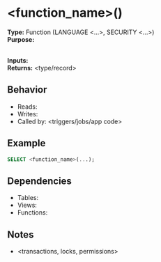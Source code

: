 # <function_name>(<signature>)

**Type:** Function (LANGUAGE <...>, SECURITY <...>)  
**Purpose:** <summary>  
**Inputs:** <list>  
**Returns:** <type/record>

## Behavior
- Reads: <tables>
- Writes: <tables>
- Called by: <triggers/jobs/app code>

## Example
```sql
SELECT <function_name>(...);
```

## Dependencies
- Tables: <list of tables accessed>
- Views: <list of views accessed>
- Functions: <list of functions called>

## Notes
- <transactions, locks, permissions>